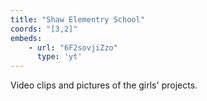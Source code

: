 ```yaml
---
title: "Shaw Elementry School"
coords: "[3,2]"
embeds: 
    - url: "6F2sovjiZzo"
      type: 'yt'
---
```


Video clips and pictures of the girls' projects.
